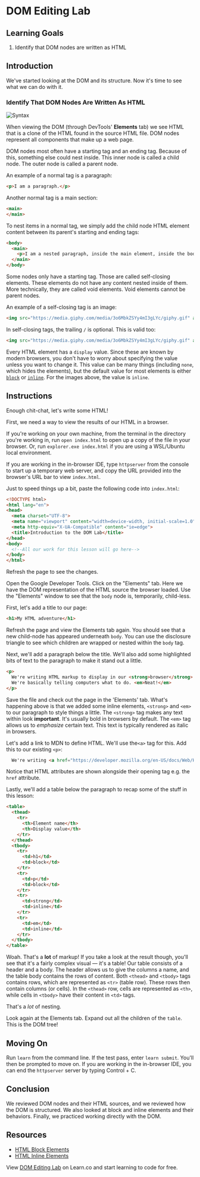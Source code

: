 # DOM Editing Lab

## Learning Goals

1. Identify that DOM nodes are written as HTML

## Introduction

We've started looking at the DOM and its structure. Now it's time to see what we
can do with it.

### Identify That DOM Nodes Are Written As HTML

![Syntax](https://media.giphy.com/media/3o6MbkZSYy4mI3gLYc/giphy.gif)

When viewing the DOM (through DevTools' **Elements** tab) we see HTML that is a
clone of the HTML found in the source HTML file. DOM nodes represent all
components that make up a web page.

DOM nodes most often have a starting tag and an ending tag. Because of this,
something else could nest inside. This inner node is called a child node.
The outer node is called a parent node.

An example of a normal tag is a paragraph:

```html
<p>I am a paragraph.</p>
```

Another normal tag is a main section:

```html
<main>
</main>
```

To nest items in a normal tag, we simply add the child node HTML element
content between its parent's starting and ending tags:

```html
<body>
  <main>
    <p>I am a nested paragraph, inside the main element, inside the body!</p>
  </main>
</body>
```

Some nodes only have a starting tag. Those are called self-closing elements.
These elements do not have any content nested inside of them. More technically,
they are called void elements. Void elements cannot be parent nodes.

An example of a self-closing tag is an image:

```html
<img src="https://media.giphy.com/media/3o6MbkZSYy4mI3gLYc/giphy.gif" alt="A policeman">
```

In self-closing tags, the trailing `/` is optional. This is valid too:

```html
<img src="https://media.giphy.com/media/3o6MbkZSYy4mI3gLYc/giphy.gif" alt="A policeman" />
```

Every HTML element has a `display` value. Since these are known by modern
browsers, you don't have to worry about specifying the value unless you want to
change it. This value can be many things (including `none`, which hides the
elements), but the default value for most elements is either
[`block`][html-block-elements] or [`inline`][html-inline-elements]. For the
images above, the value is `inline`. 

## Instructions

Enough chit-chat, let's write some HTML!

First, we need a way to view the results of our HTML in a browser. 

If you're working on your own machine, from the terminal in the directory you're
working in, run `open index.html` to open up a copy of the file in your browser. Or, run `explorer.exe index.html` if you are using a WSL/Ubuntu local environment.

If you are working in the in-browser IDE, type `httpserver` from the console to 
start up a temporary web server, and copy the URL provided into the browser's URL
bar to view `index.html`.

Just to speed things up a bit, paste the following code into `index.html`:

```html
<!DOCTYPE html>
<html lang="en">
<head>
  <meta charset="UTF-8">
  <meta name="viewport" content="width=device-width, initial-scale=1.0">
  <meta http-equiv="X-UA-Compatible" content="ie=edge">
  <title>Introduction to the DOM Lab</title>
</head>
<body>
  <!--All our work for this lesson will go here-->
</body>
</html>
```

Refresh the page to see the changes.

Open the Google Developer Tools. Click on the "Elements" tab. Here we have the
DOM representation of the HTML source the browser loaded. Use the "Elements"
window to see that the `body` node is, temporarily, child-less.

First, let's add a title to our page:

```html
<h1>My HTML adventure</h1>
```

Refresh the page and view the Elements tab again. You should see that a new child-node has appeared underneath `body`. You can use the disclosure triangle to see which children are wrapped or nested within the
`body` tag.

Next, we'll add a paragraph below the title. We'll also add some highlighted
bits of text to the paragraph to make it stand out a little.

```html
<p>
  We're writing HTML markup to display in our <strong>browser</strong>.
  We're basically telling computers what to do. <em>Neat!</em>
</p>
```

Save the file and check out the page in the 'Elements' tab.  What's happening
above is that we added some inline elements, `<strong>` and `<em>` to our
paragraph to style things a little. The `<strong>` tag makes any text within
look **important**. It's usually bold in browsers by default. The `<em>` tag
allows us to _emphasize_ certain text. This text is typically rendered as
italic in browsers.

Let's add a link to MDN to define HTML. We'll use the`<a>` tag for this. Add
this to our existing `<p>`:

```html
  We're writing <a href="https://developer.mozilla.org/en-US/docs/Web/HTML">HTML</a> markup to display in our <strong>browser</strong>.
```

Notice that HTML attributes are shown alongside their opening tag e.g. the
`href` attribute.

Lastly, we'll add a table below the paragraph to recap some of the stuff in
this lesson:

```html
<table>
  <thead>
    <tr>
      <th>Element name</th>
      <th>Display value</th>
    </tr>
  </thead>
  <tbody>
    <tr>
      <td>h1</td>
      <td>block</td>
    </tr>
    <tr>
      <td>p</td>
      <td>block</td>
    </tr>
    <tr>
      <td>strong</td>
      <td>inline</td>
    </tr>
    <tr>
      <td>em</td>
      <td>inline</td>
    </tr>
  </tbody>
</table>
```

Woah. That's a **lot** of markup! If you take a look at the result though,
you'll see that it's a fairly complex visual — it's a table! Our table consists
of a header and a body. The header allows us to give the columns a name, and
the table body contains the rows of content. Both `<thead>` and `<tbody>` tags
contains rows, which are represented as `<tr>` (table row). These rows then
contain columns (or cells). In the `<thead>` row, cells are represented as
`<th>`, while cells in `<tbody>` have their content in `<td>` tags.

That's a _lot_ of nesting.

Look again at the Elements tab. Expand out all the children of the `table`.
This is the DOM tree!

## Moving On

Run `learn` from the command line. If the test pass, enter `learn
submit`. You'll then be prompted to move on. If you are working in the 
in-browser IDE, you can end the `httpserver` server by typing
Control + C. 

## Conclusion

We reviewed DOM nodes and their HTML sources, and we reviewed how the DOM is
structured. We also looked at block and inline elements and their behaviors.
Finally, we practiced working directly with the DOM.

## Resources

- [HTML Block Elements][html-block-elements]
- [HTML Inline Elements][html-inline-elements]

[html-block-elements]: https://developer.mozilla.org/en/docs/Web/HTML/Block-level_elements
[html-inline-elements]: https://developer.mozilla.org/en-US/docs/Web/HTML/Inline_elements

<p class='util--hide'>View <a href='https://learn.co/lessons/fewpjs-dom-editing-lab'>DOM Editing Lab</a> on Learn.co and start learning to code for free.</p>
